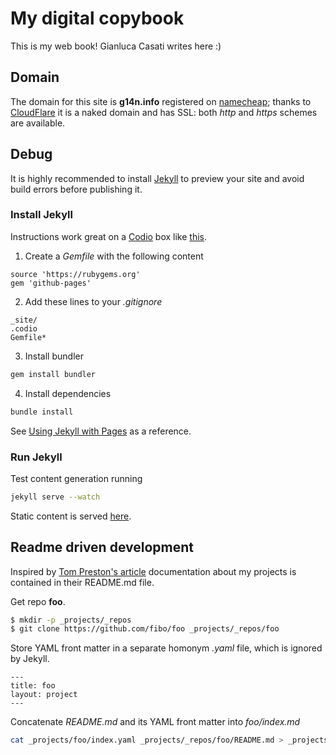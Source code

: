 
# My digital copybook

This is my web book! Gianluca Casati writes here :)

## Domain

The domain for this site is **g14n.info** registered on [namecheap](https://www.namecheap.com);
thanks to [CloudFlare](https://www.cloudflare.com/) it is a naked domain and has SSL: both *http* and *https* schemes are available.

## Debug

It is highly recommended to install [Jekyll][3] to preview your site and avoid build errors before publishing it.

### Install Jekyll

Instructions work great on a [Codio](https://codio.com) box like [this](https://codio.com/fibo/g14n-info).

1. Create a *Gemfile* with the following content

```
source 'https://rubygems.org'
gem 'github-pages'
```

2. Add these lines to your *.gitignore*

```
_site/
.codio
Gemfile*
```

3. Install bundler

```bash
gem install bundler
```                                                                                                                     

4. Install dependencies

```bash
bundle install
```                                                                                                                     

See [Using Jekyll with Pages](https://help.github.com/articles/using-jekyll-with-pages) as a reference.

### Run Jekyll

Test content generation running

```bash
jekyll serve --watch
```

Static content is served [here][5].

## Readme driven development

Inspired by [Tom Preston's article](http://tom.preston-werner.com/2010/08/23/readme-driven-development.html) documentation about my projects is contained in their README.md file.

Get repo **foo**.

```bash
$ mkdir -p _projects/_repos
$ git clone https://github.com/fibo/foo _projects/_repos/foo
```

Store YAML front matter in a separate homonym *.yaml* file, which is ignored by Jekyll.

```
---
title: foo
layout: project
---
```

Concatenate *README.md* and its YAML front matter into *foo/index.md*

```bash
cat _projects/foo/index.yaml _projects/_repos/foo/README.md > _projects/foo/index.md
```

  [1]: http://g14n.info/jekyll-boilerplate "Jekyll boilerplate"
  [2]: http://kramdown.gettalong.com "kramdown"
  [3]: http://jekyllrb.com "Jekyll"
  [4]: https://pages.github.com "GitHub Pages"
  [5]: http://rider-rufus.codio.io:4000/ "Static content on codio box"



